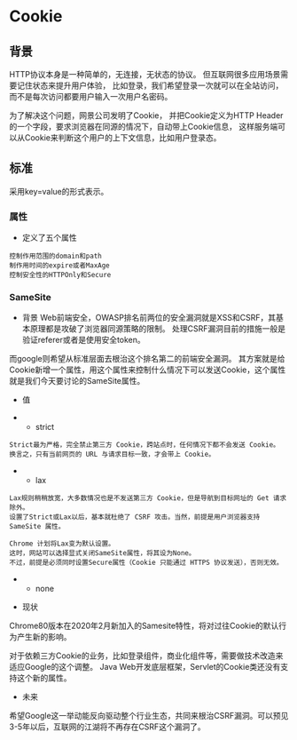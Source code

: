 # Cookie

## 背景

HTTP协议本身是一种简单的，无连接，无状态的协议。
但互联网很多应用场景需要记住状态来提升用户体验，
比如登录，我们希望登录一次就可以在全站访问，而不是每次访问都要用户输入一次用户名密码。

 为了解决这个问题，网景公司发明了Cookie，
 并把Cookie定义为HTTP Header的一个字段，要求浏览器在同源的情况下，自动带上Cookie信息，
 这样服务端可以从Cookie来判断这个用户的上下文信息，比如用户登录态。

## 标准

采用key=value的形式表示。

### 属性

* 定义了五个属性
```text
控制作用范围的domain和path
制作用时间的expire或者MaxAge
控制安全性的HTTPOnly和Secure
```

### SameSite

*  背景
Web前端安全，OWASP排名前两位的安全漏洞就是XSS和CSRF，其基本原理都是攻破了浏览器同源策略的限制。
处理CSRF漏洞目前的措施一般是验证referer或者是使用安全token。

而google则希望从标准层面去根治这个排名第二的前端安全漏洞。
其方案就是给Cookie新增一个属性，用这个属性来控制什么情况下可以发送Cookie，这个属性就是我们今天要讨论的SameSite属性。

* 值

* * strict
```text
Strict最为严格，完全禁止第三方 Cookie，跨站点时，任何情况下都不会发送 Cookie。
换言之，只有当前网页的 URL 与请求目标一致，才会带上 Cookie。
```

* * lax
```text
Lax规则稍稍放宽，大多数情况也是不发送第三方 Cookie，但是导航到目标网址的 Get 请求除外。
设置了Strict或Lax以后，基本就杜绝了 CSRF 攻击。当然，前提是用户浏览器支持 SameSite 属性。

Chrome 计划将Lax变为默认设置。
这时，网站可以选择显式关闭SameSite属性，将其设为None。
不过，前提是必须同时设置Secure属性（Cookie 只能通过 HTTPS 协议发送），否则无效。
```

* * none

* 现状

Chrome80版本在2020年2月新加入的Samesite特性，将对过往Cookie的默认行为产生新的影响。

对于依赖三方Cookie的业务，比如登录组件，商业化组件等，需要做技术改造来适应Google的这个调整。
Java Web开发底层框架，Servlet的Cookie类还没有支持这个新的属性。

* 未来

希望Google这一举动能反向驱动整个行业生态，共同来根治CSRF漏洞。可以预见3-5年以后，互联网的江湖将不再存在CSRF这个漏洞了。

